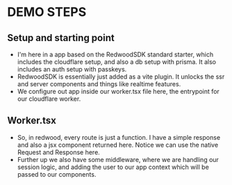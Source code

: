 # DEMO STEPS

## Setup and starting point

- I'm here in a app based on the RedwoodSDK standard starter, which includes the cloudflare setup, and also a db setup with prisma. It also includes an auth setup with passkeys.
- RedwoodSDK is essentially just added as a vite plugin. It unlocks the ssr and server components and things like realtime features.
- We configure out app inside our worker.tsx file here, the entrypoint for our cloudflare worker.

## Worker.tsx

- So, in redwood, every route is just a function. I have a simple response and also a jsx component returned here. Notice we can use the native Request and Response here.
- Further up we also have some middleware, where we are handling our session logic, and adding the user to our app context which will be passed to our components.
